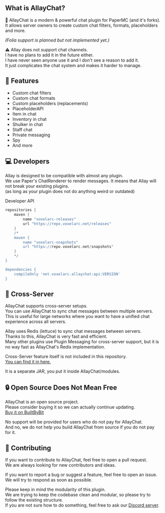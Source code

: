 ## What is AllayChat?
🔰 AllayChat is a modern & powerful chat plugin for PaperMC (and it's forks).\
It allows server owners to create custom chat filters, formats, placeholders and more.

*(Folia support is planned but not implemented yet.)*

⚠️ Allay does not support chat channels.\
I have no plans to add it in the future either.\
I have never seen anyone use it and I don't see a reason to add it.\
It just complicates the chat system and makes it harder to manage.

## 🚀 Features
- Custom chat filters
- Custom chat formats
- Custom placeholders (replacements)
- PlaceholderAPI
- Item in chat
- Inventory in chat
- Shulker in chat
- Staff chat
- Private messaging
- Spy
- And more

## 💻 Developers
Allay is designed to be compatible with almost any plugin.\
We use Paper's ChatRenderer to render messages. It means that Allay will not break your existing plugins.\
(as long as your plugin does not do anything weird or outdated)

Developer API
```gradle
repositories {
    maven {
        name "voxelarc-releases"
        url "https://repo.voxelarc.net/releases"
    }
    /*
    maven {
        name "voxelarc-snapshots"
        url "https://repo.voxelarc.net/snapshots"
    }
    */
}

dependencies {
    compileOnly 'net.voxelarc.allaychat:api:VERSION'
}
```

## 🔮 Cross-Server

AllayChat supports cross-server setups.\
You can use AllayChat to sync chat messages between multiple servers.\
This is useful for large networks where you want to have a unified chat experience across all servers.

Allay uses Redis (lettuce) to sync chat messages between servers.\
Thanks to this, AllayChat is very fast and efficient.\
Many other plugins use Plugin Messaging for cross-server support, but it is no way fast as AllayChat's Redis implementation.

Cross-Server feature itself is not included in this repository.\
[You can find it in here.](https://github.com/VoxelArcStudios/AllayChat-Multi)

It is a separate JAR, you put it inside AllayChat/modules.

## 🔒 Open Source Does Not Mean Free
AllayChat is an open source project.\
Please consider buying it so we can actually continue updating.\
[Buy it on BuiltByBit](https://google.com)

No support will be provided for users who do not pay for AllayChat.\
And no, we do not help you build AllayChat from source if you do not pay for it.

## 🔨 Contributing

If you want to contribute to AllayChat, feel free to open a pull request.\
We are always looking for new contributors and ideas.

If you want to report a bug or suggest a feature, feel free to open an issue.\
We will try to respond as soon as possible.

Please keep in mind the modularity of this plugin.\
We are trying to keep the codebase clean and modular, so please try to follow the existing structure.\
If you are not sure how to do something, feel free to ask our [Discord server](https://discord.gg/ha8Fg9qYRn).